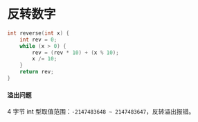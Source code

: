 # 反转数字

```c
int reverse(int x) {
    int rev = 0;
    while (x > 0) {
        rev = (rev * 10) + (x % 10);
        x /= 10;
    }
    return rev;
}
```

#### 溢出问题

4 字节 int 型取值范围：`-2147483648 ~ 2147483647`，反转溢出报错。